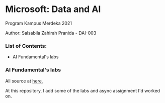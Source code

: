 # Microsoft: Data and AI
Program Kampus Merdeka 2021

Author: Salsabila Zahirah Pranida - DAI-003

### List of Contents:
- AI Fundamental's labs


### AI Fundamental's labs
All source at [here.](https://github.com/MicrosoftLearning/mslearn-ai900)

At this repository, I add some of the labs and async assignment I'd worked on.
